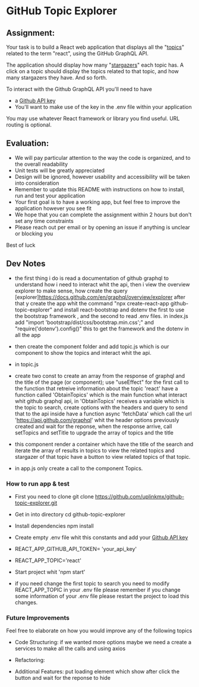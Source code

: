 # GitHub Topic Explorer

## Assignment:

Your task is to build a React web application that displays all the "[topics](https://docs.github.com/en/free-pro-team@latest/graphql/reference/objects#topic)" related to the term "react", using the GitHub GraphQL API.

The application should display how many "[stargazers](https://docs.github.com/en/free-pro-team@latest/graphql/reference/objects#stargazerconnection)" each topic has. A click on a topic should display the topics related to that topic, and how many stargazers they have. And so forth.

To interact with the Github GraphQL API you'll need to have
  * a [Github API key](https://docs.github.com/en/free-pro-team@latest/graphql/guides/forming-calls-with-graphql#authenticating-with-graphql)
  * You'll want to make use of the key in the .env file within your application

You may use whatever React framework or library you find useful. URL routing is optional.


## Evaluation:

* We will pay particular attention to the way the code is organized, and to the overall readability
* Unit tests will be greatly appreciated
* Design will be ignored, however usability and accessibility will be taken into consideration
* Remember to update this README with instructions on how to install, run and test your application
* Your first goal is to have a working app, but feel free to improve the application however you see fit
* We hope that you can complete the assignment within 2 hours but don't set any time constraints
* Please reach out per email or by opening an issue if anything is unclear or blocking you

Best of luck

## Dev Notes

* the first thing i do is read a documentation of github graphql to understand how i need to interact whit the api, 
then i view the overview explorer to make sense, how create the query [explorer]https://docs.github.com/en/graphql/overview/explorer
after that y create the app whit the command "npx create-react-app github-topic-explorer" and install 
react-bootstrap and dotenv the first to use the bootstrap framework , and the second to read .env files.
in index.js add "import 'bootstrap/dist/css/bootstrap.min.css';" and "require('dotenv').config()"
this to get the framework and the dotenv in all the app

* then create the component folder and add topic.js which is our component to show the topics and interact whit the api.

* in topic.js

* create two const to create an array from the response of graphql and the title of the page (or component);
use "useEffect" for the first call to the function that retreive information about the topic 'react'
have a function called 'ObtainTopics' which is the main function what interact whit github graphql api,
in 'ObtainTopics' receives a variable which is the topic to search,
create options with the headers and query to send that to the api
inside have a function async 'fetchData' which call the url 'https://api.github.com/graphql' whit the header options
previously created and wait for the reponse, when the response arrive, call setTopics and setTitle to upgrade the array 
of topics and the title

* this component render a container which have the title of the search and iterate the array of results in topics to view the 
related topics and stargazer of that topic have a button to view related topics of that topic.

* in app.js only create a call to the component Topics.

### How to run app & test

* First you need to clone
git clone https://github.com/uplinkmx/github-topic-explorer.git

* Get in into directory 
cd github-topic-explorer

* Install dependencies
npm install

* Create empty .env file whit this constants and add your [Github API key](https://docs.github.com/en/free-pro-team@latest/graphql/guides/forming-calls-with-graphql#authenticating-with-graphql)  
* REACT_APP_GITHUB_API_TOKEN= 'your_api_key'
* REACT_APP_TOPIC='react'

* Start project whit 'npm start'

* if you need change the first topic to search you need to modify REACT_APP_TOPIC in your .env file please remember if you change 
some information of your .env file please restart the project to load this changes.

### Future Improvements

Feel free to elaborate on how you would improve any of the following topics 

* Code Structuring:
if we wanted more options maybe we need a create a services to make all the calls and using axios 

* Refactoring:

* Additional Features:
put loading element which show after click the button and wait for the reponse to hide
